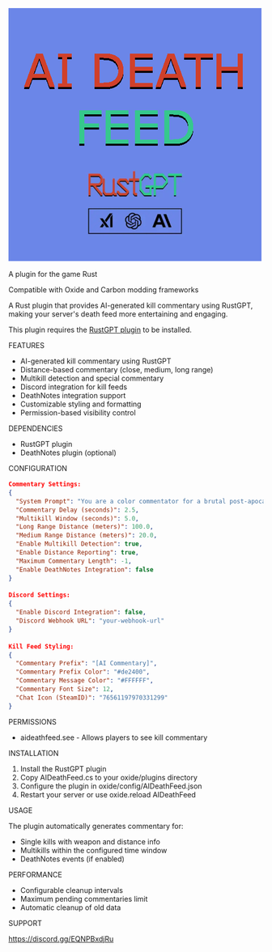 ![AI Death Feed logo](https://raw.githubusercontent.com/Rust-Haus/ai-death-feed/refs/heads/main/screenshots/aideathfeed.png)

A plugin for the game Rust

Compatible with Oxide and Carbon modding frameworks

A Rust plugin that provides AI-generated kill commentary using RustGPT, making your server's death feed more entertaining and engaging.

This plugin requires the [RustGPT plugin](https://codefling.com/plugins/rust-gpt) to be installed.

FEATURES

- AI-generated kill commentary using RustGPT
- Distance-based commentary (close, medium, long range)
- Multikill detection and special commentary
- Discord integration for kill feeds
- DeathNotes integration support
- Customizable styling and formatting
- Permission-based visibility control


DEPENDENCIES

- RustGPT plugin
- DeathNotes plugin (optional)

CONFIGURATION

```json
Commentary Settings:
{
  "System Prompt": "You are a color commentator for a brutal post-apocalyptic death match TV show called RUST...",
  "Commentary Delay (seconds)": 2.5,
  "Multikill Window (seconds)": 5.0,
  "Long Range Distance (meters)": 100.0,
  "Medium Range Distance (meters)": 20.0,
  "Enable Multikill Detection": true,
  "Enable Distance Reporting": true,
  "Maximum Commentary Length": -1,
  "Enable DeathNotes Integration": false
}

Discord Settings:
{
  "Enable Discord Integration": false,
  "Discord Webhook URL": "your-webhook-url"
}

Kill Feed Styling:
{
  "Commentary Prefix": "[AI Commentary]",
  "Commentary Prefix Color": "#de2400",
  "Commentary Message Color": "#FFFFFF",
  "Commentary Font Size": 12,
  "Chat Icon (SteamID)": "76561197970331299"
}
```

PERMISSIONS

- aideathfeed.see - Allows players to see kill commentary

INSTALLATION

1. Install the RustGPT plugin
2. Copy AIDeathFeed.cs to your oxide/plugins directory
3. Configure the plugin in oxide/config/AIDeathFeed.json
4. Restart your server or use oxide.reload AIDeathFeed

USAGE

The plugin automatically generates commentary for:
- Single kills with weapon and distance info
- Multikills within the configured time window
- DeathNotes events (if enabled)

PERFORMANCE

- Configurable cleanup intervals
- Maximum pending commentaries limit
- Automatic cleanup of old data

SUPPORT

https://discord.gg/EQNPBxdjRu